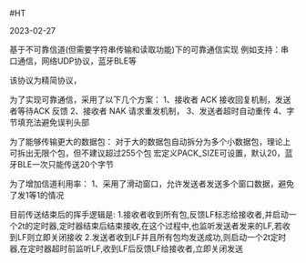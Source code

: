 #HT

2023-02-27


基于不可靠信道(但需要字符串传输和读取功能)下的可靠通信实现
例如支持：串口通信，网络UDP协议，蓝牙BLE等

该协议为精简协议，

为了实现可靠通信，采用了以下几个方案：
    1、接收者 ACK 接收回复机制，发送者等待ACK 反馈
    2、接收者 NAK 请求重发机制，
    3、发送者超时自动重传
    4、字节填充法避免误判头部

为了能够传输更大的数据包： 
    对于大的数据包自动拆分为多个小数据包，理论上可拆出无限个包，但不建议超过255个包
    宏定义PACK_SIZE可设置，默认20，蓝牙BLE一次只能传送20个字节

为了增加信道利用率：
    1、采用了滑动窗口，允许发送者发送多个窗口数据，避免了发1等1的情况



目前传送结束后的挥手逻辑是:
1.接收者收到所有包,反馈LF标志给接收者,并启动一个2t的定时器,定时器结束后结束接收,在这个过程中,也监听发送者发来的LF,若收到LF则立即关闭接收
2.发送者收到LF并且所有包均发送成功,则启动一个2t定时器,在定时器超时前监听LF,收到LF后反馈LF给接收者,立即关闭发送